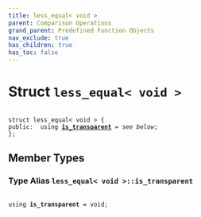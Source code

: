 ```yaml
---
title: less_equal< void >
parent: Comparison Operations
grand_parent: Predefined Function Objects
nav_exclude: true
has_children: true
has_toc: false
---
```


# Struct `less_equal< void >`

<code class="doxybook">
<span>struct less&#95;equal&lt; void &gt; {</span>
<span>public:</span><span>&nbsp;&nbsp;using <b><a href="/thrust/api/classes/structless__equal_3_01void_01_4.html#using-is_transparent">is&#95;transparent</a></b> = <i>see below</i>;</span>
<span>};</span>
</code>

## Member Types

<h3 id="using-is_transparent">
Type Alias <code>less&#95;equal&lt; void &gt;::is&#95;transparent</code>
</h3>

<code class="doxybook">
<span>using <b>is_transparent</b> = void;</span></code>

